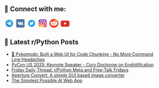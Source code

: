## 🔎 Connect with me:
[<img src="https://github.com/bullbesh/bullbesh/blob/main/images/Telegram.png" width="32" height="32" />](https://t.me/bullbesh)
[<img src="https://github.com/bullbesh/bullbesh/blob/main/images/VK.png" width="32" height="32" />](https://vk.com/bullbesh)
[<img src="https://github.com/bullbesh/bullbesh/blob/main/images/Twitter.png" width="32" height="32" />](https://twitter.com/bullbesh1)
[<img src="https://github.com/bullbesh/bullbesh/blob/main/images/Instagram.png" width="32" height="32" />](https://www.instagram.com/bullbesh)
[<img src="https://github.com/bullbesh/bullbesh/blob/main/images/Reddit.png" width="32" height="32" />](https://www.reddit.com/user/bullbesh)
[<img src="https://github.com/bullbesh/bullbesh/blob/main/images/YouTube.png" width="32" height="32" />](https://www.youtube.com/channel/UCtfjRs6uzgq5mfm8S06WTcg)

## 📕 Latest r/Python Posts
<!-- BLOG-POST-LIST:START -->
- [🦎 Pykomodo: Built a Web UI for Code Chunking - No More Command Line Headaches](https://www.reddit.com/r/Python/comments/1kt9s05/pykomodo_built_a_web_ui_for_code_chunking_no_more/)
- [PyCon US 2025: Keynote Speaker - Cory Doctorow on Enshitification](https://www.reddit.com/r/Python/comments/1kt8kxd/pycon_us_2025_keynote_speaker_cory_doctorow_on/)
- [Friday Daily Thread: r/Python Meta and Free-Talk Fridays](https://www.reddit.com/r/Python/comments/1kt5ud7/friday_daily_thread_rpython_meta_and_freetalk/)
- [Aperture Convert: A simple GUI based image converter](https://www.reddit.com/r/Python/comments/1ksx55v/aperture_convert_a_simple_gui_based_image/)
- [The Simplest Possible AI Web App](https://www.reddit.com/r/Python/comments/1kswy08/the_simplest_possible_ai_web_app/)
<!-- BLOG-POST-LIST:END -->
